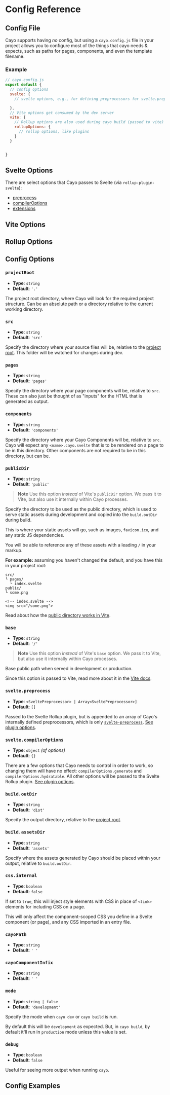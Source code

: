 # Config Reference

## Config File

Cayo supports having _no_ config, but using a `cayo.config.js` file in your project allows you to configure most of the things that cayo needs & expects, such as paths for pages, components, and even the template filename.

### Example
```js
// cayo.config.js
export default {
  // config options
  svelte: {
    // svelte options, e.g., for defining preprocessors for svelte.preprocess

  },
  // Vite options get consumed by the dev server
  vite: {
    // Rollup options are also used during cayo build (passed to vite)
    rollupOptions: {
      // rollup options, like plugins
    }
  }


}
```

## Svelte Options

There are select options that Cayo passes to Svelte (via `rollup-plugin-svelte`):
- [preprocess](#sveltepreprocess)
- [compilerOptions](#sveltecompileroptions)
- [extensions](#svelteextensions)

## Vite Options

## Rollup Options

## Config Options

### `projectRoot`
- **Type**: `string`
- **Default**: `'.'`

The project root directory, where Cayo will look for the required project structure. Can be an absolute path or a directory relative to the current working directory. 

### `src`
- **Type**: `string`
- **Default**: `'src'`

Specify the directory where your source files will be, relative to the [project root](#projectroot). This folder will be watched for changes during dev. 

### `pages`
- **Type**: `string`
- **Default**: `'pages'`

Specify the directory where your page components will be, relative to `src`. These can also just be thought of as "inputs" for the HTML that is generated as output. 


### `components`
- **Type**: `string`
- **Default**: `'components'`

Specify the directory where your Cayo Components will be, relative to `src`. Cayo will expect any `<name>.cayo.svelte` that is to be rendered on a page to be in this directory. Other components are not required to be in this directory, but can be. 


### `publicDir`
- **Type**: `string`
- **Default**: `'public'`

> **Note**
> Use this option _instead_ of Vite's `publicDir` option. We pass it to Vite, but also use it internally within Cayo processes.

Specify the directory to be used as the public directory, which is used to serve static assets during development and copied into the `build.outDir` during build. 

This is where your static assets will go, such as images, `favicon.ico`, and any static JS dependencies.

You will be able to reference any of these assets with a leading `/` in your markup. 

**For example:** assuming you haven't changed the default, and you have this in your project root:

```
src/
└ pages/
  └ index.svelte
public/
└ some.png
```

```svelte
<!-- index.svelte -->
<img src="/some.png">
```

Read about how the [public directory works in Vite](https://vitejs.dev/guide/assets.html#the-public-directory).

### `base`
- **Type**: `string`
- **Default**: `'/'`

> **Note**
> Use this option _instead_ of Vite's `base` option. We pass it to Vite, but also use it internally within Cayo processes.

Base public path when served in development or production.

Since this option is passed to Vite, read more about it in the [Vite docs](https://vitejs.dev/config/shared-options.html#base).

### `svelte.preprocess`
- **Type**: `<SveltePreprocessor> | Array<SveltePreprocessor>]`
- **Default**: `[]`

Passed to the Svelte Rollup plugin, but is appended to an array of Cayo's internally defined preprocessors, which is only [`svelte-preprocess`](https://github.com/sveltejs/svelte-preprocess). [See plugin options](https://github.com/sveltejs/rollup-plugin-svelte#usage).

### `svelte.compilerOptions`
- **Type**: `object` _(of options)_
- **Default**: `{}`

There are a few options that Cayo needs to control in order to work, so changing them will have no effect: `compilerOptions.generate` and `compilerOptions.hydratable`. All other options will be passed to the Svelte Rollup plugin. [See plugin options](https://github.com/sveltejs/rollup-plugin-svelte#usage).

### `build.outDir`
- **Type**: `string`
- **Default**: `'dist'`

Specify the output directory, relative to the [project root](#projectroot).

### `build.assetsDir`
- **Type**: `string`
- **Default**: `'assets'`

Specify where the assets generated by Cayo should be placed within your output, relative to `build.outDir`.

### `css.internal`
- **Type**: `boolean`
- **Default**: `false`

If set to `true`, this will inject style elements with CSS in place of `<link>` elements for including CSS on a page.

This will only affect the component-scoped CSS you define in a Svelte component (or page), and any CSS imported in an entry file.

### `cayoPath`
- **Type**: `string`
- **Default**: `' '`

### `cayoComponentInfix`
- **Type**: `string`
- **Default**: `' '`

### `mode`
- **Type**: `string | false`
- **Default**: `'development'`

Specify the mode when `cayo dev` or `cayo build` is run. 

By default this will be `development` as expected. But, in `cayo build`, by default it'll run in `production` mode unless this value is set.

### `debug`
- **Type**: `boolean`
- **Default**: `false`

Useful for seeing more output when running `cayo`.

## Config Examples

